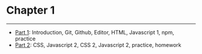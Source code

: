 # Chapter 1

---

* [Part 1](./part-1/README.md): Introduction, Git, Github, Editor, HTML, Javascript 1, npm, practice
* [Part 2](./part-2/README.md): CSS, Javascript 2, CSS 2, Javascript 2, practice, homework